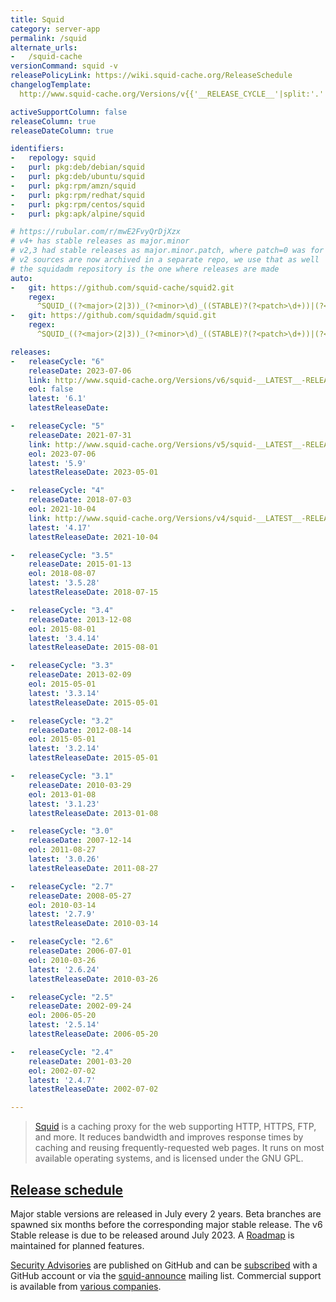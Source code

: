 ```yaml
---
title: Squid
category: server-app
permalink: /squid
alternate_urls:
-   /squid-cache
versionCommand: squid -v
releasePolicyLink: https://wiki.squid-cache.org/ReleaseSchedule
changelogTemplate:
  http://www.squid-cache.org/Versions/v{{'__RELEASE_CYCLE__'|split:'.'|first}}/__RELEASE_CYCLE__/

activeSupportColumn: false
releaseColumn: true
releaseDateColumn: true

identifiers:
-   repology: squid
-   purl: pkg:deb/debian/squid
-   purl: pkg:deb/ubuntu/squid
-   purl: pkg:rpm/amzn/squid
-   purl: pkg:rpm/redhat/squid
-   purl: pkg:rpm/centos/squid
-   purl: pkg:apk/alpine/squid

# https://rubular.com/r/mwE2FvyQrDjXzx
# v4+ has stable releases as major.minor
# v2,3 had stable releases as major.minor.patch, where patch=0 was for RC releases.
# v2 sources are now archived in a separate repo, we use that as well
# the squidadm repository is the one where releases are made
auto:
-   git: https://github.com/squid-cache/squid2.git
    regex:
      ^SQUID_((?<major>(2|3))_(?<minor>\d)_((STABLE)?(?<patch>\d+))|(?<major>[4-9])_(?<minor>\d+))$
-   git: https://github.com/squidadm/squid.git
    regex:
      ^SQUID_((?<major>(2|3))_(?<minor>\d)_((STABLE)?(?<patch>\d+))|(?<major>[4-9])_(?<minor>\d+))$

releases: 
-   releaseCycle: "6"
    releaseDate: 2023-07-06
    link: http://www.squid-cache.org/Versions/v6/squid-__LATEST__-RELEASENOTES.html
    eol: false
    latest: '6.1'
    latestReleaseDate: 

-   releaseCycle: "5"
    releaseDate: 2021-07-31
    link: http://www.squid-cache.org/Versions/v5/squid-__LATEST__-RELEASENOTES.html
    eol: 2023-07-06
    latest: '5.9'
    latestReleaseDate: 2023-05-01

-   releaseCycle: "4"
    releaseDate: 2018-07-03
    eol: 2021-10-04
    link: http://www.squid-cache.org/Versions/v4/squid-__LATEST__-RELEASENOTES.html
    latest: '4.17'
    latestReleaseDate: 2021-10-04

-   releaseCycle: "3.5"
    releaseDate: 2015-01-13
    eol: 2018-08-07
    latest: '3.5.28'
    latestReleaseDate: 2018-07-15

-   releaseCycle: "3.4"
    releaseDate: 2013-12-08
    eol: 2015-08-01
    latest: '3.4.14'
    latestReleaseDate: 2015-08-01

-   releaseCycle: "3.3"
    releaseDate: 2013-02-09
    eol: 2015-05-01
    latest: '3.3.14'
    latestReleaseDate: 2015-05-01

-   releaseCycle: "3.2"
    releaseDate: 2012-08-14
    eol: 2015-05-01
    latest: '3.2.14'
    latestReleaseDate: 2015-05-01

-   releaseCycle: "3.1"
    releaseDate: 2010-03-29
    eol: 2013-01-08
    latest: '3.1.23'
    latestReleaseDate: 2013-01-08

-   releaseCycle: "3.0"
    releaseDate: 2007-12-14
    eol: 2011-08-27
    latest: '3.0.26'
    latestReleaseDate: 2011-08-27

-   releaseCycle: "2.7"
    releaseDate: 2008-05-27
    eol: 2010-03-14
    latest: '2.7.9'
    latestReleaseDate: 2010-03-14

-   releaseCycle: "2.6"
    releaseDate: 2006-07-01
    eol: 2010-03-26
    latest: '2.6.24'
    latestReleaseDate: 2010-03-26

-   releaseCycle: "2.5"
    releaseDate: 2002-09-24
    eol: 2006-05-20
    latest: '2.5.14'
    latestReleaseDate: 2006-05-20

-   releaseCycle: "2.4"
    releaseDate: 2001-03-20
    eol: 2002-07-02
    latest: '2.4.7'
    latestReleaseDate: 2002-07-02

---
```


> [Squid](http://www.squid-cache.org/) is a caching proxy for the web supporting HTTP, HTTPS, FTP, and more. It reduces bandwidth and improves response times by caching and reusing frequently-requested web pages. It runs on most available operating systems, and is licensed under the GNU GPL.

## [Release schedule](https://wiki.squid-cache.org/ReleaseSchedule#future-release-schedule)

Major stable versions are released in July every 2 years. Beta branches are spawned six months before the corresponding major stable release. The v6 Stable release is due to be released around July 2023. A [Roadmap](https://wiki.squid-cache.org/RoadMap/) is maintained for planned features.

[Security Advisories](https://github.com/squid-cache/squid/security/advisories) are published on GitHub and can be [subscribed](https://docs.github.com/en/account-and-profile/managing-subscriptions-and-notifications-on-github/setting-up-notifications/configuring-notifications#configuring-your-watch-settings-for-an-individual-repository) with a GitHub account or via the [squid-announce](http://www.squid-cache.org/Support/mailing-lists.html#squid-announce) mailing list. Commercial support is available from [various companies](http://www.squid-cache.org/Support/services.html).
